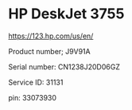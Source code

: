 # HP DeskJet 3755

https://123.hp.com/us/en/

Product number; J9V91A

Serial number: CN1238J20D06GZ

Service ID: 31131

pin: 33073930

